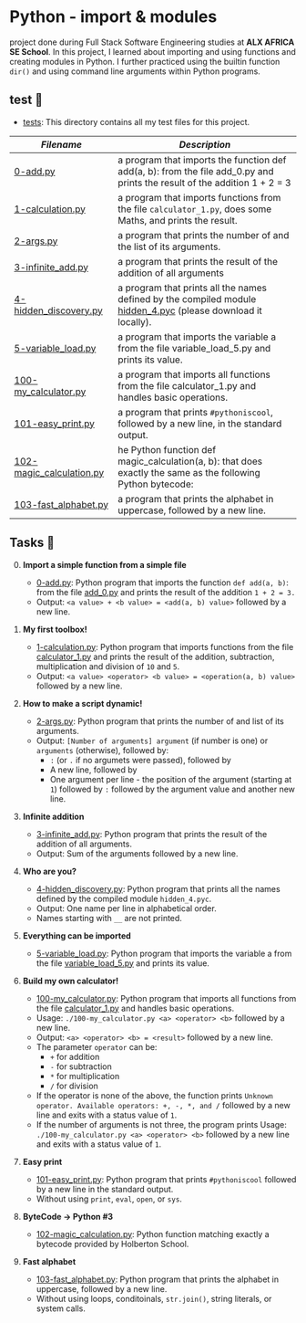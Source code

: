# Python - import & modules
project done during Full Stack Software Engineering studies at **ALX AFRICA SE School**. In this project, I learned about importing and using functions and creating modules in Python. I further practiced using the builtin function `dir()` and using command line arguments within Python programs.

## test 📁
- [tests](./tests/): This directory contains all my test files for this project.

_Filename_ | _Description_ 
-----------|---------------
[0-add.py](./0-add.py) | a program that imports the function def add(a, b): from the file add_0.py and prints the result of the addition 1 + 2 = 3 
[1-calculation.py](1-calculation.py) | a program that imports functions from the file `calculator_1.py`, does some Maths, and prints the result. 
[2-args.py](2-args.py) | a program that prints the number of and the list of its arguments. 
[3-infinite_add.py](3-infinite_add.py) | a program that prints the result of the addition of all arguments 
[4-hidden_discovery.py](4-hidden_discovery.py) |  a program that prints all the names defined by the compiled module [hidden_4.pyc](https://github.com/holbertonschool/0x02.py/raw/master/hidden_4.pyc) (please download it locally). 
[5-variable_load.py](5-variable_load.py) | a program that imports the variable a from the file variable_load_5.py and prints its value.
[100-my_calculator.py](100-my_calculator.py) | a program that imports all functions from the file calculator_1.py and handles basic operations. 
[101-easy_print.py](101-easy_print.py) | a program that prints `#pythoniscool`, followed by a new line, in the standard output. 
[102-magic_calculation.py](102-magic_calculation.py) | he Python function def magic_calculation(a, b): that does exactly the same as the following Python bytecode:
[103-fast_alphabet.py](103-fast_alphabet.py) | a program that prints the alphabet in uppercase, followed by a new line.

## Tasks 🛅

0. **Import a simple function from a simple file**
    * [0-add.py](./0-add.py): Python program that imports the function `def add(a, b)`: from the file [add_0.py](./tests/add_0.py) and prints the result of the addition `1 + 2 = 3.`
    * Output: `<a value> + <b value> = <add(a, b) value>` followed by a new line.

1. **My first toolbox!**
    * [1-calculation.py](./1-calculation.py): Python program that imports functions from the file [calculator_1.py](./tests/calculator_1.py) and prints the result of the addition, subtraction, multiplication and division of `10` and `5`.
    * Output: `<a value> <operator> <b value> = <operation(a, b) value>` followed by a new line.

2. **How to make a script dynamic!**
    * [2-args.py](./2-args.py): Python program that prints the number of and list of its arguments.
    * Output: `[Number of arguments] argument` (if number is one) or `arguments` (otherwise), followed by:
        - `:` (or `.` if no argumets were passed), followed by
        - A new line, followed by
        - One argument per line - the position of the argument (starting at `1`) followed by `:` followed by the argument value and another new line.

3. **Infinite addition**
    * [3-infinite_add.py](./3-infinite_add.py): Python program that prints the result of the addition of all arguments.
    * Output: Sum of the arguments followed by a new line.

4. **Who are you?**
    * [4-hidden_discovery.py](./4-hidden_discovery.py): Python program that prints all the names defined by the compiled module `hidden_4.pyc`.
    * Output: One name per line in alphabetical order.
    * Names starting with `__` are not printed.

5. **Everything can be imported**
    * [5-variable_load.py](./5-variable_load.py): Python program that imports the variable a from the file [variable_load_5.py](./tests/variable_load_5.py) and prints its value.

6. **Build my own calculator!**
    * [100-my_calculator.py](./100-my_calculator.py): Python program that imports all functions from the file [calculator_1.py](./tests/calculator_1.py) and handles basic operations.
    * Usage: `./100-my_calculator.py <a> <operator> <b>` followed by a new line.
    * Output: `<a> <operator> <b> = <result>` followed by a new line.
    * The parameter `operator` can be:
        - `+` for addition
        - `-` for subtraction
        - `*` for multiplication
        - `/` for division
    * If the operator is none of the above, the function prints `Unknown operator. Available operators: +, -, *, and /` followed by a new line and exits with a status value of `1`.
    * If the number of arguments is not three, the program prints Usage: `./100-my_calculator.py <a> <operator> <b>` followed by a new line and exits with a status value of `1`.

7. **Easy print**
    * [101-easy_print.py](./101-easy_print.py): Python program that prints `#pythoniscool` followed by a new line in the standard output.
    * Without using `print`, `eval`, `open`, or `sys`.

8. **ByteCode -> Python #3**
    * [102-magic_calculation.py](./102-magic_calculation.py): Python function matching exactly a bytecode provided by Holberton School.

9. **Fast alphabet**
    * [103-fast_alphabet.py](./103-fast_alphabet.py): Python program that prints the alphabet in uppercase, followed by a new line.
    * Without using loops, conditoinals, `str.join()`, string literals, or system calls.
